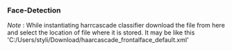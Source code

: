 ### Face-Detection

*Note* : While instantiating harrcascade classifier download the file from here and select the location of file where it is stored. 
It may be like this 'C:/Users/styli/Download/haarcascade_frontalface_default.xml'
